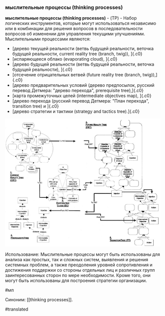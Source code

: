 ### мыслительные процессы (thinking processes)

**мыслительные процессы (thinking processes)** - (TP) - Набор логических инструментов, которые могут использоваться независимо или в комбинации для решения вопросов в последовательности вопросов об изменении для управления текущими улучшениями. Мыслительными процессами являются:

-   [дерево текущей реальности (ветвь будущей реальности, веточка будущей реальности, current reality tree (branch, twig)), ]{.c0}
-   [испаряющееся облако (evaporating cloud), ]{.c0}
-   [дерево будущей реальности (ветвь будущей реальности, веточка будущей реальности), ]{.c0}
-   [отсечение отрицательных ветвей (future reality tree (branch, twig)),]{.c0}
-   [дерево предварительных условий (дерево предпосылок, русский перевод Детмера: "дерево перехода", prerequisite tree),]{.c0}
-   [карта промежуточных целей (intermediate objectives map), ]{.c0}
-   [дерево перехода (русский перевод Детмера: "План перехода", transition tree) и ]{.c0}
-   [дерево стратегии и тактики (strategy and tactics tree).]{.c0}

![](images/image95.png)

Использование: Мыслительные процессы могут быть использованы для анализа как простых, так и сложных систем, выявления и решения системных проблем, а также преодоления уровней сопротивления и достижения поддержки со стороны отдельных лиц и различных групп заинтересованных сторон по мере необходимости. Кроме того, они могут быть использованы для построения стратегии организации.

#мп

Синоним: [[thinking processes]].

#translated
